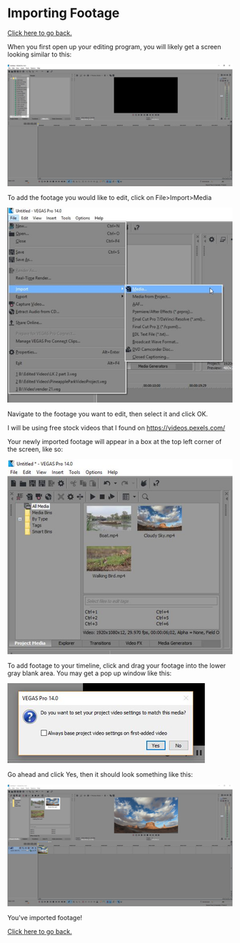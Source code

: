 # Importing Footage

[Click here to go back.](https://github.com/ShayneSmither/VideoEditingBasics/blob/master/README.md)

When you first open up your editing program, you will likely get a screen looking similar to this:

![blank screen](https://github.com/ShayneSmither/VideoEditingBasics/blob/master/images/import/blank-editor.JPG)

To add the footage you would like to edit, click on File>Import>Media

![menu](https://github.com/ShayneSmither/VideoEditingBasics/blob/master/images/import/menu.JPG)

Navigate to the footage you want to edit, then select it and click OK.

I will be using free stock videos that I found on <https://videos.pexels.com/>

Your newly imported footage will appear in a box at the top left corner of the screen, like so:

![exampleimport](https://github.com/ShayneSmither/VideoEditingBasics/blob/master/images/import/exampleimport.JPG)

To add footage to your timeline, click and drag your footage into the lower gray blank area. You may get a pop up window like this:

![popup](https://github.com/ShayneSmither/VideoEditingBasics/blob/master/images/import/popup.JPG)

Go ahead and click Yes, then it should look something like this:

![screen2](https://github.com/ShayneSmither/VideoEditingBasics/blob/master/images/import/screen2.JPG)

You've imported footage!

[Click here to go back.](https://github.com/ShayneSmither/VideoEditingBasics/blob/master/README.md)
